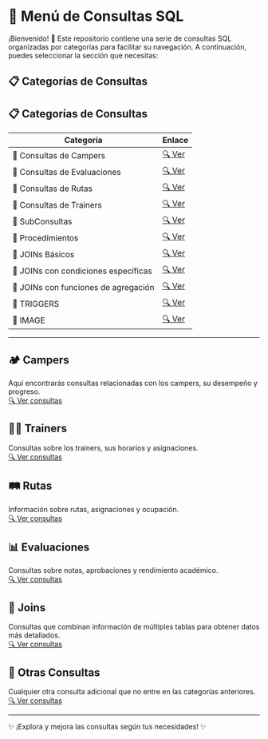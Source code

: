# 📌 Menú de Consultas SQL

¡Bienvenido! 🚀 Este repositorio contiene una serie de consultas SQL organizadas por categorías para facilitar su navegación. A continuación, puedes seleccionar la sección que necesitas:

## 📋 Categorías de Consultas

## 📋 Categorías de Consultas

| Categoría | Enlace |
|-----------|--------|
| 📌 Consultas de Campers | [🔍 Ver](Consultas/Consultas.MD) |
| 📌 Consultas de Evaluaciones | [🔍 Ver](Consultas/consultas2.MD) |
| 📌 Consultas de Rutas | [🔍 Ver](Consultas/consultas3.MD) |
| 📌 Consultas de Trainers | [🔍 Ver](Consultas/consultas4.MD) |
| 📌 SubConsultas | [🔍 Ver](Consultas/subconsultas.md) |
| 📌 Procedimientos | [🔍 Ver](Consultas/Procedimientos.MD) |
| 📌 JOINs Básicos | [🔍 Ver](Consultas/Joins.MD) |
| 📌 JOINs con condiciones específicas | [🔍 Ver](Consultas/Joins2.MD) |
| 📌 JOINs con funciones de agregación | [🔍 Ver](Consultas/Joins3.MD) |
| 📌 TRIGGERS | [🔍 Ver](bd/triggers.sql) |
| 📌 IMAGE | [🔍 Ver](image/Digramas.md) |


---

## 🏕️ Campers  
Aquí encontrarás consultas relacionadas con los campers, su desempeño y progreso.  
[🔍 Ver consultas](Consultas/Consultas.MD)

## 👨‍🏫 Trainers  
Consultas sobre los trainers, sus horarios y asignaciones.  
[🔍 Ver consultas](Consultas/consultas4.MD)

## 🛤️ Rutas  
Información sobre rutas, asignaciones y ocupación.  
[🔍 Ver consultas](Consultas/consultas3.MD)

## 📊 Evaluaciones  
Consultas sobre notas, aprobaciones y rendimiento académico.  
[🔍 Ver consultas](Consultas/consultas2.MD) 

## 🔗 Joins  
Consultas que combinan información de múltiples tablas para obtener datos más detallados.  
[🔍 Ver consultas](Consultas/Joins.MD)

## 📌 Otras Consultas  
Cualquier otra consulta adicional que no entre en las categorías anteriores.  
[🔍 Ver consultas](bd/triggers.sql)

---

✨ ¡Explora y mejora las consultas según tus necesidades! ✨
